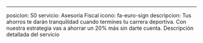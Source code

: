 ---
posicion: 50
servicio: Asesoría Fiscal
icono: fa-euro-sign
descripcion: Tus ahorros te darán tranquilidad cuando termines tu carrera deportiva. Con nuestra estrategia vas a ahorrar un 20% más sin darte cuenta.
Descripción detallada del servicio
